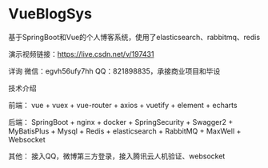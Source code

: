 # VueBlogSys
基于SpringBoot和Vue的个人博客系统，使用了elasticsearch、rabbitmq、redis

演示视频链接：https://live.csdn.net/v/197431

详询 微信：egvh56ufy7hh QQ：821898835，承接商业项目和毕设

技术介绍

前端： vue + vuex + vue-router + axios + vuetify + element + echarts

后端： SpringBoot + nginx + docker + SpringSecurity + Swagger2 + MyBatisPlus + Mysql + Redis + elasticsearch + RabbitMQ + MaxWell + Websocket

其他： 接入QQ，微博第三方登录，接入腾讯云人机验证、websocket

